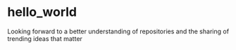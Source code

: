 # hello_world
Looking forward to a better understanding of repositories and the sharing of trending ideas that matter 
